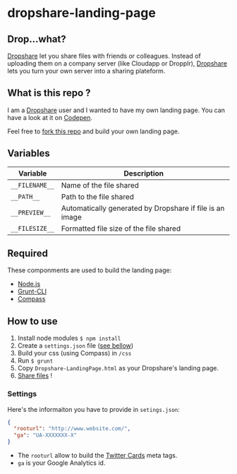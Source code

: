 # dropshare-landing-page

## Drop...what?

[Dropshare](http://getdropsha.re) let you share files with friends or colleagues.
Instead of uploading them on a company server (like Cloudapp or Dropplr), [Dropshare](http://getdropsha.re) lets you turn your own server into a sharing plateform.

## What is this repo ?

I am a [Dropshare](http://getdropsha.re) user and I wanted to have my own landing page. You can have a look at it on [Codepen](http://codepen.io/alienlebarge/pen/wBaJPb).

Feel free to [fork this repo](https://github.com/alienlebarge/dropshare-landing-page/fork) and build your own landing page.

## Variables

| Variable       | Description                                              |
|----------------|----------------------------------------------------------|
| `__FILENAME__` | Name of the file shared                                  |
| `__PATH__`     | Path to the file shared                                  |
| `__PREVIEW__`  | Automatically generated by Dropshare if file is an image |
| `__FILESIZE__` | Formatted file size of the file shared                   |


## Required

These componments are used to build the landing page:

- [Node.js](http://nodejs.org)
- [Grunt-CLI](http://gruntjs.com/getting-started)
- [Compass](http://compass-style.org/)

## How to use

1. Install node modules `$ npm install`
1. Create a `settings.json` file ([see bellow](#settings))
1. Build your css (using Compass) in `/css`
1. Run `$ grunt`
1. Copy `Dropshare-LandingPage.html` as your Dropshare's landing page.
1. [Share files](http://media.giphy.com/media/12G5qRaZX42c7e/giphy-tumblr.gif) !

### Settings

Here's the informaiton you have to provide in `setings.json`:

```json
{
  "rooturl": "http://www.website.com/",
  "ga": "UA-XXXXXXX-X"
}
```

- The `rooturl` allow to build the [Twitter Cards](https://dev.twitter.com/cards/overview) meta tags.
- `ga` is your Google Analytics id.
